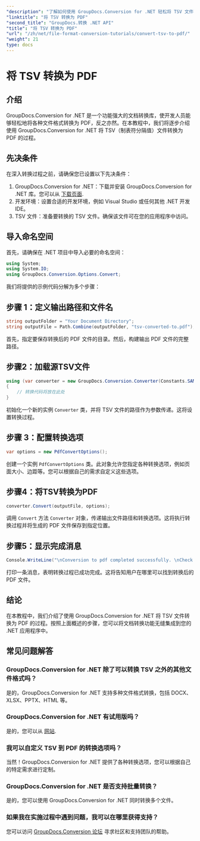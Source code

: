 ```yaml
---
"description": "了解如何使用 GroupDocs.Conversion for .NET 轻松将 TSV 文件转换为 PDF。按照我们的分步教程，实现无缝集成。"
"linktitle": "将 TSV 转换为 PDF"
"second_title": "GroupDocs.转换 .NET API"
"title": "将 TSV 转换为 PDF"
"url": "/zh/net/file-format-conversion-tutorials/convert-tsv-to-pdf/"
"weight": 21
type: docs
---
```

# 将 TSV 转换为 PDF

## 介绍
GroupDocs.Conversion for .NET 是一个功能强大的文档转换库，使开发人员能够轻松地将各种文件格式转换为 PDF，反之亦然。在本教程中，我们将逐步介绍使用 GroupDocs.Conversion for .NET 将 TSV（制表符分隔值）文件转换为 PDF 的过程。
## 先决条件
在深入转换过程之前，请确保您已设置以下先决条件：
1. GroupDocs.Conversion for .NET：下载并安装 GroupDocs.Conversion for .NET 库。您可以从 [下载页面](https://releases。groupdocs.com/conversion/net/).
2. 开发环境：设置合适的开发环境，例如 Visual Studio 或任何其他 .NET 开发 IDE。
3. TSV 文件：准备要转换的 TSV 文件。确保该文件可在您的应用程序中访问。

## 导入命名空间
首先，请确保在 .NET 项目中导入必要的命名空间：
```csharp
using System;
using System.IO;
using GroupDocs.Conversion.Options.Convert;
```

我们将提供的示例代码分解为多个步骤：
## 步骤 1：定义输出路径和文件名
```csharp
string outputFolder = "Your Document Directory";
string outputFile = Path.Combine(outputFolder, "tsv-converted-to.pdf");
```
首先，指定要保存转换后的 PDF 文件的目录。然后，构建输出 PDF 文件的完整路径。
## 步骤2：加载源TSV文件
```csharp
using (var converter = new GroupDocs.Conversion.Converter(Constants.SAMPLE_TSV))
{
    // 转换代码将放在此处
}
```
初始化一个新的实例 `Converter` 类，并将 TSV 文件的路径作为参数传递。这将设置转换过程。
## 步骤 3：配置转换选项
```csharp
var options = new PdfConvertOptions();
```
创建一个实例 `PdfConvertOptions` 类。此对象允许您指定各种转换选项，例如页面大小、边距等。您可以根据自己的需求自定义这些选项。
## 步骤4：将TSV转换为PDF
```csharp
converter.Convert(outputFile, options);
```
调用 `Convert` 方法 `Converter` 对象，传递输出文件路径和转换选项。这将执行转换过程并将生成的 PDF 文件保存到指定位置。
## 步骤5：显示完成消息
```csharp
Console.WriteLine("\nConversion to pdf completed successfully. \nCheck output in {0}", outputFolder);
```
打印一条消息，表明转换过程已成功完成。这将告知用户在哪里可以找到转换后的 PDF 文件。

## 结论
在本教程中，我们介绍了使用 GroupDocs.Conversion for .NET 将 TSV 文件转换为 PDF 的过程。按照上面概述的步骤，您可以将文档转换功能无缝集成到您的 .NET 应用程序中。
## 常见问题解答
### GroupDocs.Conversion for .NET 除了可以转换 TSV 之外的其他文件格式吗？
是的，GroupDocs.Conversion for .NET 支持多种文件格式转换，包括 DOCX、XLSX、PPTX、HTML 等。
### GroupDocs.Conversion for .NET 有试用版吗？
是的，您可以从 [网站](https://releases。groupdocs.com/).
### 我可以自定义 TSV 到 PDF 的转换选项吗？
当然！GroupDocs.Conversion for .NET 提供了各种转换选项，您可以根据自己的特定需求进行定制。
### GroupDocs.Conversion for .NET 是否支持批量转换？
是的，您可以使用 GroupDocs.Conversion for .NET 同时转换多个文件。
### 如果我在实施过程中遇到问题，我可以在哪里获得支持？
您可以访问 [GroupDocs.Conversion 论坛](https://forum.groupdocs.com/c/conversion/11) 寻求社区和支持团队的帮助。